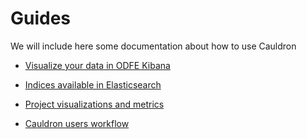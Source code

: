 # Guides

We will include here some documentation about how to use Cauldron

- [Visualize your data in ODFE Kibana](kibana_dashboards.md)

- [Indices available in Elasticsearch](indices_information.md)

- [Project visualizations and metrics](metrics/README.md)

- [Cauldron users workflow](main_workflow.png)
